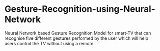 # Gesture-Recognition-using-Neural-Network
Neural Network based Gesture Recognition Model for smart-TV that can recognise five different gestures performed by the user which will help users control the TV without using a remote.
